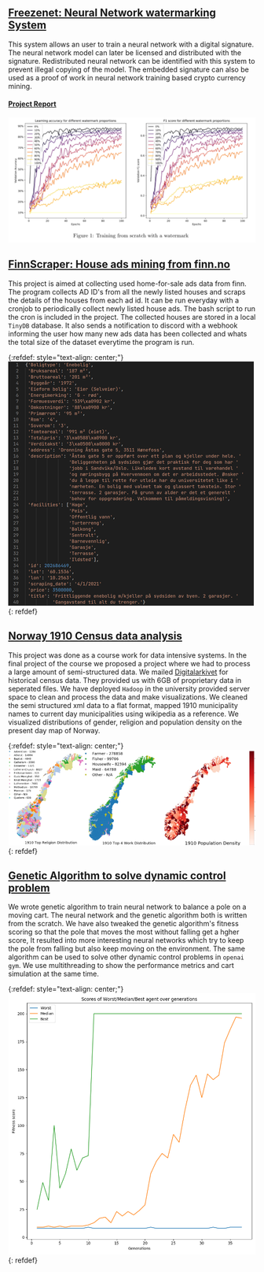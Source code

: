 ## [Freezenet: Neural Network watermarking System](https://github.com/Wizdore/FreezeNET)
This system allows an user to train a neural network with a digital signature. The neural network model can later be licensed and distributed with the signature. Redistributed neural network can be identified with this system to prevent illegal copying of the model. The embedded signature can also be used as a proof of work in neural network training based crypto currency mining.

#### [Project Report](https://github.com/Wizdore/open_projects/blob/main/reports/FreezeNet.pdf)
![](/images/freezenet.png)

## [FinnScraper: House ads mining from finn.no](https://github.com/Wizdore/finn_scraper)
This project is aimed at collecting used home-for-sale ads data from finn. The program collects AD ID's from all the newly listed houses and scraps the details of the houses from each ad id. It can be run everyday with a cronjob to periodically collect newly listed house ads. The bash script to run the cron is included in the project. The collected houses are stored in a local `TinyDB`  database. It also sends a notification to discord with a webhook informing the user how many new ads data has been collected and whats the total size of the dataset everytime the program is run.

{:refdef: style="text-align: center;"}
![](/images/finnscraper.png)
{: refdef}


## [Norway 1910 Census data analysis](https://github.com/Wizdore/portfolio/raw/main/reports/Census_data_analysis.pdf)
This project was done as a course work for data intensive systems. In the final project of the course we proposed a project where we had to process a large amount of semi-structured data. We mailed [Digitalarkivet](https://www.digitalarkivet.no/) for historical census data. They provided us with 6GB of proprietary data in seperated files. We have deployed `Hadoop` in the university provided server space to clean and process the data and make visualizations. We cleaned the semi structured xml data to a flat format, mapped 1910 municipality names to current day municipalities using wikipedia as a reference. We visualized distributions of gender, religion and population density on the present day map of Norway.

{:refdef: style="text-align: center;"}
![](/images/census.png)
{: refdef}


## [Genetic Algorithm to solve dynamic control problem](https://github.com/Wizdore/Evolutionary_Ann)
We wrote genetic algorithm to train neural network to balance a pole on a moving cart. The neural network and the genetic algorithm both is written from the scratch. We have also tweaked the genetic algorithm's fitness scoring so that the pole that moves the most without falling get a hgher score, It resulted into more interesting neural networks which try to keep the pole from falling but also keep moving on the environment. The same algorithm can be used to solve other dynamic control problems in `openai gym`. We use multithreading to show the performance metrics and cart simulation at the same time.

{:refdef: style="text-align: center;"}
![](/images/evolution.png)
{: refdef}


